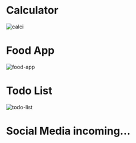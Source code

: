 # Calculator
![calci](https://github.com/kgaurav8026/ReactPractice/assets/78530088/6b96556f-524b-4c8e-858e-22b8da516a3f)

# Food App
![food-app](https://github.com/kgaurav8026/ReactPractice/assets/78530088/8d00b560-24e0-4f34-a17e-eb0aaab3cd3b)

# Todo List
![todo-list](https://github.com/kgaurav8026/ReactPractice/assets/78530088/64f47e73-7b03-40de-83a4-ec9c5f703324)

# Social Media incoming...

